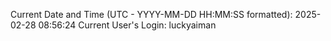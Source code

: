 Current Date and Time (UTC - YYYY-MM-DD HH:MM:SS formatted): 2025-02-28 08:56:24
Current User's Login: luckyaiman

